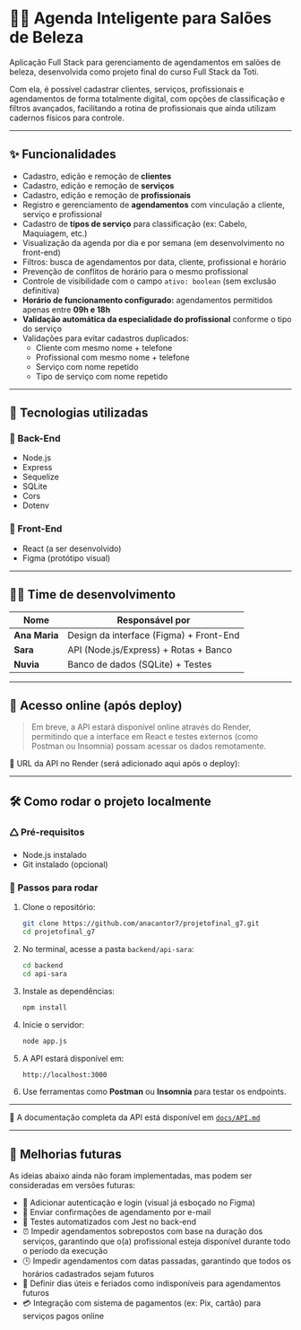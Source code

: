 # 💇‍♀️ Agenda Inteligente para Salões de Beleza

Aplicação Full Stack para gerenciamento de agendamentos em salões de beleza, desenvolvida como projeto final do curso Full Stack da Toti.

Com ela, é possível cadastrar clientes, serviços, profissionais e agendamentos de forma totalmente digital, com opções de classificação e filtros avançados, facilitando a rotina de profissionais que ainda utilizam cadernos físicos para controle.

---

## ✨ Funcionalidades

- Cadastro, edição e remoção de **clientes**
- Cadastro, edição e remoção de **serviços**
- Cadastro, edição e remoção de **profissionais**
- Registro e gerenciamento de **agendamentos** com vinculação a cliente, serviço e profissional
- Cadastro de **tipos de serviço** para classificação (ex: Cabelo, Maquiagem, etc.)
- Visualização da agenda por dia e por semana (em desenvolvimento no front-end)
- Filtros: busca de agendamentos por data, cliente, profissional e horário
- Prevenção de conflitos de horário para o mesmo profissional
- Controle de visibilidade com o campo `ativo: boolean` (sem exclusão definitiva)
- **Horário de funcionamento configurado:** agendamentos permitidos apenas entre **09h e 18h**
- **Validação automática da especialidade do profissional** conforme o tipo do serviço
- Validações para evitar cadastros duplicados:
  - Cliente com mesmo nome + telefone
  - Profissional com mesmo nome + telefone
  - Serviço com nome repetido
  - Tipo de serviço com nome repetido

---

## 🚀 Tecnologias utilizadas

### 🔧 Back-End

- Node.js
- Express
- Sequelize
- SQLite
- Cors
- Dotenv

### 🎨 Front-End

- React (a ser desenvolvido)
- Figma (protótipo visual)

---

## 👩‍💻 Time de desenvolvimento

| Nome          | Responsável por                         |
| ------------- | --------------------------------------- |
| **Ana Maria** | Design da interface (Figma) + Front-End |
| **Sara**      | API (Node.js/Express) + Rotas + Banco   |
| **Nuvia**     | Banco de dados (SQLite) + Testes        |

---

## 📡 Acesso online (após deploy)

> Em breve, a API estará disponível online através do Render, permitindo que a interface em React e testes externos (como Postman ou Insomnia) possam acessar os dados remotamente.

🔗 URL da API no Render (será adicionado aqui após o deploy):

---

## 🛠️ Como rodar o projeto localmente

### 🛆 Pré-requisitos

- Node.js instalado
- Git instalado (opcional)

### 🚀 Passos para rodar

1. Clone o repositório:

   ```bash
   git clone https://github.com/anacantor7/projetofinal_g7.git
   cd projetofinal_g7
   ```

2. No terminal, acesse a pasta `backend/api-sara`:

   ```bash
   cd backend
   cd api-sara
   ```

3. Instale as dependências:

   ```bash
   npm install
   ```

4. Inicie o servidor:

   ```bash
   node app.js
   ```

5. A API estará disponível em:

   ```bash
   http://localhost:3000
   ```

6. Use ferramentas como **Postman** ou **Insomnia** para testar os endpoints.

---

📘 A documentação completa da API está disponível em [`docs/API.md`](./docs/API.md)

---

## 🔮 Melhorias futuras

As ideias abaixo ainda não foram implementadas, mas podem ser consideradas em versões futuras:

- 🔐 Adicionar autenticação e login (visual já esboçado no Figma)
- 📩 Enviar confirmações de agendamento por e-mail
- 🧪 Testes automatizados com Jest no back-end
- ⏰ Impedir agendamentos sobrepostos com base na duração dos serviços, garantindo que o(a) profissional esteja disponível durante todo o período da execução
- 🕒 Impedir agendamentos com datas passadas, garantindo que todos os horários cadastrados sejam futuros
- 📅 Definir dias úteis e feriados como indisponíveis para agendamentos futuros
- 💳 Integração com sistema de pagamentos (ex: Pix, cartão) para serviços pagos online
